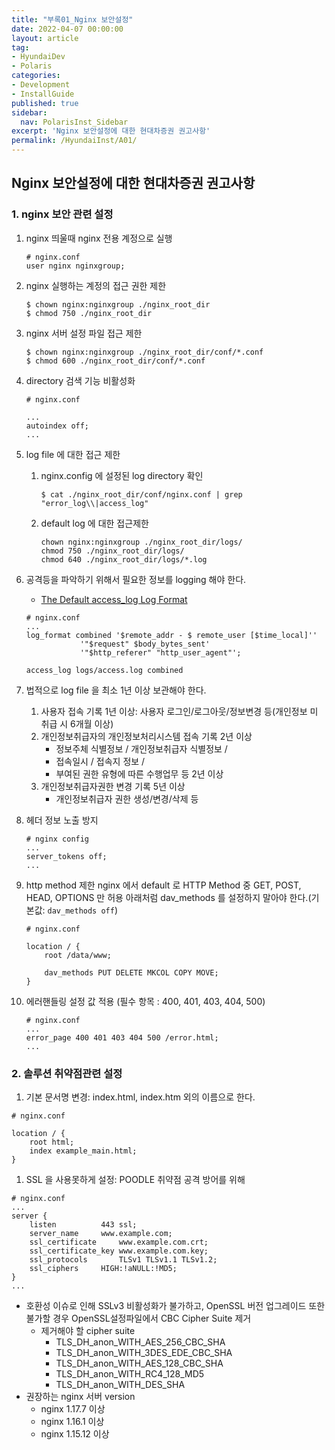 ```yaml
---
title: "부록01_Nginx 보안설정"
date: 2022-04-07 00:00:00
layout: article
tag: 
- HyundaiDev
- Polaris
categories: 
- Development
- InstallGuide
published: true
sidebar:
  nav: PolarisInst_Sidebar
excerpt: 'Nginx 보안설정에 대한 현대차증권 권고사항'
permalink: /HyundaiInst/A01/
---
```


## Nginx 보안설정에 대한 현대차증권 권고사항

### 1. nginx 보안 관련 설정

1. nginx 띄울때 nginx 전용 계정으로 실행
    
    ```
    # nginx.conf
    user nginx nginxgroup;
    ```
    
2. nginx 실행하는 계정의 접근 권한 제한
    
    ```
    $ chown nginx:nginxgroup ./nginx_root_dir
    $ chmod 750 ./nginx_root_dir
    ```
    
3. nginx 서버 설정 파일 접근 제한
    
    ```
    $ chown nginx:nginxgroup ./nginx_root_dir/conf/*.conf
    $ chmod 600 ./nginx_root_dir/conf/*.conf
    ```
    
4. directory 검색 기능 비활성화
    
    ```
    # nginx.conf
    
    ...
    autoindex off;
    ...
    ```
    
5. log file 에 대한 접근 제한
    1. nginx.config 에 설정된 log directory 확인
        
        ```
        $ cat ./nginx_root_dir/conf/nginx.conf | grep "error_log\\|access_log"
        ```
        
    2. default log 에 대한 접근제한
        
        ```
        chown nginx:nginxgroup ./nginx_root_dir/logs/
        chmod 750 ./nginx_root_dir/logs/
        chmod 640 ./nginx_root_dir/logs/*.log
        ```
        
6. 공격등을 파악하기 위해서 필요한 정보를 logging 해야 한다.
    - [The Default access_log Log Format](https://adamtheautomator.com/nginix-logs/#The_Default_access_log_Log_Format)
    
    ```
    # nginx.conf
    ...
    log_format combined '$remote_addr - $ remote_user [$time_local]''
                '"$request" $body_bytes_sent'
                '"$http_referer" "http_user_agent"';
    
    access_log logs/access.log combined
    ```
    
7. 법적으로 log file 을 최소 1년 이상 보관해야 한다.
    1. 사용자 접속 기록 1년 이상: 사용자 로그인/로그아웃/정보변경 등(개인정보 미 취급 시 6개월 이상)
    2. 개인정보취급자의 개인정보처리시스템 접속 기록 2년 이상
        - 정보주체 식별정보 / 개인정보취급자 식별정보 /
        - 접속일시 / 접속지 정보 /
        - 부여된 권한 유형에 따른 수행업무 등 2년 이상
    3. 개인정보취급자권한 변경 기록 5년 이상
        - 개인정보취급자 권한 생성/변경/삭제 등
8. 헤더 정보 노출 방지
    
    ```
    # nginx config
    ...
    server_tokens off;
    ...
    ```
    
9. http method 제한
nginx 에서 default 로 HTTP Method 중 GET, POST, HEAD, OPTIONS 만 허용
아래처럼 dav_methods 를 설정하지 말아야 한다.(기본값: `dav_methods off`)
    
    ```
    # nginx.conf
    
    location / {
        root /data/www;
    
        dav_methods PUT DELETE MKCOL COPY MOVE;
    }
    
    ```
    
10. 에러핸들링 설정 값 적용 (필수 항목 : 400, 401, 403, 404, 500)
    
    ```
    # nginx.conf
    ...
    error_page 400 401 403 404 500 /error.html;
    ...
    ```
    

### 2. 솔루션 취약점관련 설정

1. 기본 문서명 변경: index.html, index.htm 외의 이름으로 한다.

```
# nginx.conf

location / {
    root html;
    index example_main.html;
}
```

1. SSL 을 사용못하게 설정: POODLE 취약점 공격 방어를 위해

```
# nginx.conf
...
server {
    listen          443 ssl;
    server_name     www.example.com;
    ssl_certificate     www.example.com.crt;
    ssl_certificate_key www.example.com.key;
    ssl_protocols       TLSv1 TLSv1.1 TLSv1.2;
    ssl_ciphers     HIGH:!aNULL:!MD5;
}
...
```

- 호환성 이슈로 인해 SSLv3 비활성화가 불가하고, OpenSSL 버전 업그레이드 또한 불가할 경우 OpenSSL설정파일에서 CBC Cipher Suite 제거
    - 제거해야 할 cipher suite
        - TLS_DH_anon_WITH_AES_256_CBC_SHA
        - TLS_DH_anon_WITH_3DES_EDE_CBC_SHA
        - TLS_DH_anon_WITH_AES_128_CBC_SHA
        - TLS_DH_anon_WITH_RC4_128_MD5
        - TLS_DH_anon_WITH_DES_SHA
- 권장하는 nginx 서버 version
    - nginx 1.17.7 이상
    - nginx 1.16.1 이상
    - nginx 1.15.12 이상
